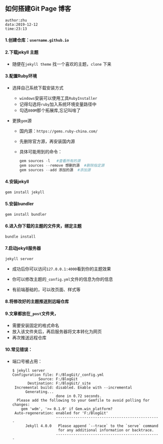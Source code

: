 ## 如何搭建Git Page 博客

```
author:zhu
data:2019-12-12
time:23:13
```



#### 1.创建仓库：`username.github.io`

#### 2.下载jekyll 主题

+ 随便在`jekyll theme` 找一个喜欢的主题，`clone` 下来

#### 3.配置Ruby环境

+ 选择自己系统下载安装方式

  + `windows`安装可以使用工具` RubyInstaller `
  + 记得勾选将`ruby`加入系统环境变量路径中
  + 勾选`800M`那个拓展库,忘记叫啥了

+ 更换`gem`源

  + 国内源：` https://gems.ruby-china.com/ `

  + 先删除官方源，再安装国内源

  + 具体可能用到的命令：

    ```powershell
    gem sources -l   #查看所有的源
    gem sources --remove 想删的源  #删除指定源
    gem sources --add 添加的源  #添加源
    ```

    

#### 4.安装jekyll

```powershell
gem install jekyll
```

#### 5.安装bundler

```ruby
gem install bundler
```



#### 6.进入你下载的主题的文件夹，绑定主题

```ruby
bundle install
```

#### 7.启动jekyll服务器

```ruby
jekyll server
```

+ 成功后你可以访问`127.0.0.1:4000`看到你的主题效果

+ 你可以修改主题的`_config.yml`文件的信息为你的信息

+ 有前端基础的，可以改页面、样式等

  

  

#### 8.将修改好的主题推送到远端仓库

#### 9.文章都放在`_post`文件夹，

+ 需要安装固定的格式命名
+ 放入该文件夹后，再启服务器将文本转化为网页
+ 再次推送远程仓库

#### 10.常见错误：

+ 端口号被占用：

  ```shell
  $ jekyll server
  Configuration file: F:/BlogGit/_config.yml
              Source: F:/BlogGit
         Destination: F:/BlogGit/_site
   Incremental build: disabled. Enable with --incremental
        Generating...
                      done in 0.72 seconds.
    Please add the following to your Gemfile to avoid polling for changes:
      gem 'wdm', '>= 0.1.0' if Gem.win_platform?
   Auto-regeneration: enabled for 'F:/BlogGit'
                      ------------------------------------------------
        Jekyll 4.0.0   Please append `--trace` to the `serve` command
                       for any additional information or backtrace.
                      ------------------------------------------------
  
  ```

  

